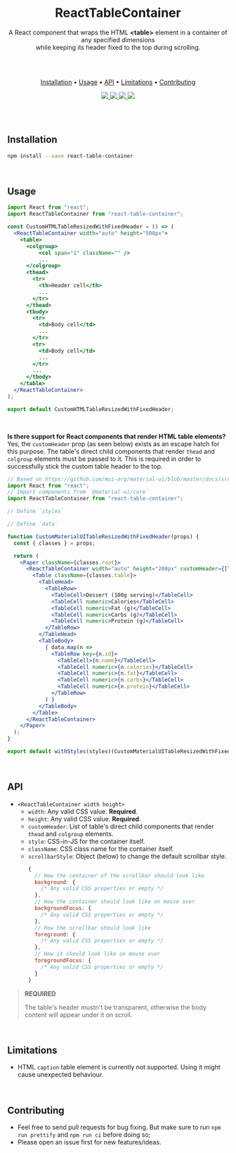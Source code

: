 <h1 align="center">
  ReactTableContainer
</h1>

<p align="center">
  A React component that wraps the HTML <strong>&lt;table&gt;</strong> element in a container of any specified dimensions <br />
  while keeping its header fixed to the top during scrolling.
</p>

<br />
<br />

<p align="center">
  <a href="#installation">Installation</a> •
  <a href="#usage">Usage</a> •
  <a href="#api">API</a> •
  <a href="#limitations">Limitations</a> •
  <a href="#contributing">Contributing</a>
</p>

<p align="center">
  <a href="https://travis-ci.org/tiagovtristao/react-table-container/">
    <img src="https://travis-ci.org/tiagovtristao/react-table-container.svg?branch=master" />
  </a>
  <a href="https://unpkg.com/react-table-container@latest/dist/react-table-container.min.js">
    <img src="https://img.badgesize.io/https://unpkg.com/react-table-container@latest/dist/react-table-container.min.js?compression=gzip&amp;label=size&amp;maxAge=300" />
  </a>
  <a href="./package.json">
    <img src="https://img.shields.io/npm/v/react-table-container/latest.svg?maxAge=300&label=version&colorB=007ec6&maxAge=300" />
  </a>
  <a href="./LICENSE.md">
    <img src="https://img.shields.io/npm/l/slate.svg?maxAge=300" />
  </a>
</p>

<br />
<br />

## Installation

```bash
npm install --save react-table-container
```

<br />

## Usage

```jsx
import React from "react";
import ReactTableContainer from "react-table-container";

const CustomHTMLTableResizedWithFixedHeader = () => (
  <ReactTableContainer width="auto" height="500px">
    <table>
      <colgroup>
          <col span="1" className="" />
          ...
      </colgroup>
      <thead>
        <tr>
          <th>Header cell</th>
          ...
        </tr>
      </thead>
      <tbody>
        <tr>
          <td>Body cell</td>
          ...
        </tr>
        <tr>
          <td>Body cell</td>
          ...
        </tr>
        ...
      </tbody>
    </table>
  </ReactTableContainer>
);

export default CustomHTMLTableResizedWithFixedHeader;
```

<br />

**Is there support for React components that render HTML table elements?** Yes, the `customHeader` prop (as seen below) exists as an escape hatch for this purpose. The table's direct child components that render `thead` and `colgroup` elements must be passed to it. This is required in order to successfully stick the custom table header to the top.

```jsx
// Based on https://github.com/mui-org/material-ui/blob/master/docs/src/pages/demos/tables/SimpleTable.js
import React from "react";
// Import components from `@material-ui/core`
import ReactTableContainer from "react-table-container";

// Define `styles`

// Define `data`

function CustomMaterialUITableResizedWithFixedHeader(props) {
  const { classes } = props;

  return (
    <Paper className={classes.root}>
      <ReactTableContainer width="auto" height="200px" customHeader={[TableHead]}>
        <Table className={classes.table}>
          <TableHead>
            <TableRow>
              <TableCell>Dessert (100g serving)</TableCell>
              <TableCell numeric>Calories</TableCell>
              <TableCell numeric>Fat (g)</TableCell>
              <TableCell numeric>Carbs (g)</TableCell>
              <TableCell numeric>Protein (g)</TableCell>
            </TableRow>
          </TableHead>
          <TableBody>
            { data.map(n => 
              <TableRow key={n.id}>
                <TableCell>{n.name}</TableCell>
                <TableCell numeric>{n.calories}</TableCell>
                <TableCell numeric>{n.fat}</TableCell>
                <TableCell numeric>{n.carbs}</TableCell>
                <TableCell numeric>{n.protein}</TableCell>
              </TableRow>
            ) }
          </TableBody>
        </Table>
      </ReactTableContainer>
    </Paper>
  );
}

export default withStyles(styles)(CustomMaterialUITableResizedWithFixedHeader);
```

<br />

## API

- `<ReactTableContainer width height>`
  - `width`: Any valid CSS value. **Required**.
  - `height`: Any valid CSS value. **Required**.
  - `customHeader`: List of table's direct child components that render `thead` and `colgroup` elements.
  - `style`: CSS-in-JS for the container itself.
  - `className`: CSS class name for the container itself.
  - `scrollbarStyle`: Object (below) to change the default scrollbar style.
    ```js
    {
      // How the container of the scrollbar should look like
      background: {
        /* Any valid CSS properties or empty */
      },
      // How the container should look like on mouse over
      backgroundFocus: {
        /* Any valid CSS properties or empty */
      },
      // How the scrollbar should look like
      foreground: {
        /* Any valid CSS properties or empty */
      },
      // How it should look like on mouse over
      foregroundFocus: {
        /* Any valid CSS properties or empty */
      }
    }
    ```

> **REQUIRED**
> 
> The table's header mustn't be transparent, otherwise the body content will appear under it on scroll.

<br />

## Limitations

- HTML `caption` table element is currently not supported. Using it might cause unexpected behaviour.

<br />

## Contributing

- Feel free to send pull requests for bug fixing. But make sure to run `npm run prettify` and `npm run ci` before doing so;
- Please open an issue first for new features/ideas.
